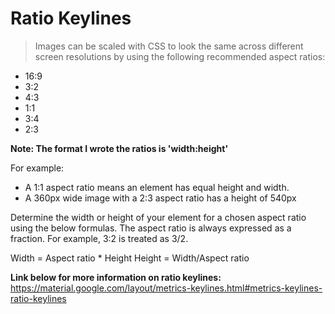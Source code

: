 
Ratio Keylines
==================

> Images can be scaled with CSS to look the same across different screen
resolutions by using the following recommended aspect ratios:

 - 16:9
 - 3:2
 - 4:3
 - 1:1
 - 3:4
 - 2:3

**Note: The format I wrote the ratios is 'width:height'**

For example:

 - A 1:1 aspect ratio means an element has equal height and width.
 - A 360px wide image with a 2:3 aspect ratio has a height of 540px

Determine the width or height of your element for a chosen aspect ratio using the below formulas. The aspect ratio is always expressed as a fraction. For example, 3:2 is treated as 3/2.


Width = Aspect ratio * Height
Height = Width/Aspect ratio

**Link below for more information on ratio keylines:** 
https://material.google.com/layout/metrics-keylines.html#metrics-keylines-ratio-keylines
